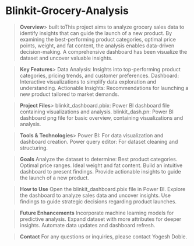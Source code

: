 # Blinkit-Grocery-Analysis
> **Overview**>
    built toThis project aims to analyze grocery sales data to identify insights that can guide the launch of a new product. By examining the best-performing product categories, optimal price points, weight, and      fat content, the analysis enables data-driven decision-making. A comprehensive dashboard has been  visualize the dataset and uncover valuable insights.

> **Key Features**>
    Data Analysis: Insights into top-performing product categories, pricing trends, and customer preferences.
    Dashboard: Interactive visualizations to simplify data exploration and understanding.
    Actionable Insights: Recommendations for launching a new product tailored to market demands.
    
> **Project Files**>
    blinkit_dashboard.pbix: Power BI dashboard file containing visualizations and analysis.
    blinkit_dash.pn: Power BI dashboard png file for basic overview, containing visualizations and analysis.
    
> **Tools & Technologies**>
    Power BI: For data visualization and dashboard creation.
    Power query editor: For dataset cleaning and structuring.
    
> **Goals**
    Analyze the dataset to determine:
    Best product categories.
    Optimal price ranges.
    Ideal weight and fat content.
    Build an intuitive dashboard to present findings.
    Provide actionable insights to guide the launch of a new product.
    
> **How to Use**
    Open the blinkit_dashboard.pbix file in Power BI.
    Explore the dashboard to analyze sales data and uncover insights.
    Use findings to guide strategic decisions regarding product launches.
    
> **Future Enhancements**
    Incorporate machine learning models for predictive analysis.
    Expand dataset with more attributes for deeper insights.
    Automate data updates and dashboard refresh.

> **Contact**
    For any questions or inquiries, please contact Yogesh Doble.
